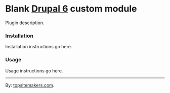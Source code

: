 # Blank [Drupal 6](http://drupal.org/) custom module

Plugin description.

### Installation

Installation instructions go here.

### Usage

Usage instructions go here.

<hr>

By: [topsitemakers.com](http://www.topsitemakers.com).
